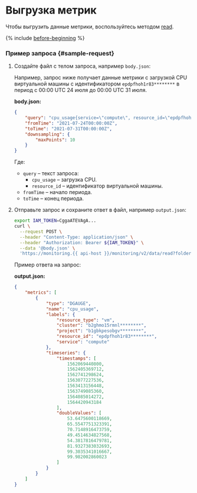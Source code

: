 # Выгрузка метрик

Чтобы выгрузить данные метрики, воспользуйтесь методом [read](../../api-ref/MetricsData/read.md).

{% include [before-beginning](../../../_includes/monitoring/before-beginning.md) %}

### Пример запроса {#sample-request}

1. Создайте файл с телом запроса, например `body.json`:
    
    Например, запрос ниже получает данные метрики с загрузкой CPU виртуальной машины с идентификатором `epdpfhoh1r83********` в период с 00:00 UTC 24 июля до 00:00 UTC 31 июля.

    **body.json:**
    ```json
    {
        "query": "cpu_usage{service=\"compute\", resource_id=\"epdpfhoh1r83********\"}",
        "fromTime": "2021-07-24T00:00:00Z",
        "toTime": "2021-07-31T00:00:00Z",
        "downsampling": {
            "maxPoints": 10
        }
    }
    ```

    Где:

    * `query` – текст запроса:
      * `cpu_usage` – загрузка CPU.
      * `resource_id` – идентификатор виртуальной машины.
    * `fromTime` – начало периода.
    * `toTime` – конец периода.


1. Отправьте запрос и сохраните ответ в файл, например `output.json`:

    ```bash
    export IAM_TOKEN=CggaATEVAgA...
    curl \
      --request POST \
      --header "Content-Type: application/json" \
      --header "Authorization: Bearer ${IAM_TOKEN}" \
      --data '@body.json' \
      'https://monitoring.{{ api-host }}/monitoring/v2/data/read?folderId=b2ghmo15rmnl********' > output.json
    ```

    Пример ответа на запрос:

    **output.json:**
    ```json
    {
        "metrics": [
            {
                "type": "DGAUGE",
                "name": "cpu_usage",
                "labels": {
                    "resource_type": "vm",
                    "cluster": "b2ghmo15rmnl********",
                    "project": "b1gbkpesobgv********",
                    "resource_id": "epdpfhoh1r83********",
                    "service": "compute"
                },
                "timeseries": {
                    "timestamps": [
                        1562069440800,
                        1562405369712,
                        1562741298624,
                        1563077227536,
                        1563413156448,
                        1563749085360,
                        1564085014272,
                        1564420943184
                    ],
                    "doubleValues": [
                        53.6475600118669,
                        65.5547751323391,
                        70.7148916473759,
                        49.4514634827568,
                        54.3817816479781,
                        81.9327383032693,
                        99.3035341016667,
                        99.982002860023
                    ]
                }
            }
        ]
    }
    ```
